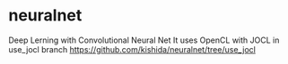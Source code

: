 # neuralnet
Deep Lerning with Convolutional Neural Net
It uses OpenCL with JOCL in use_jocl branch
https://github.com/kishida/neuralnet/tree/use_jocl
